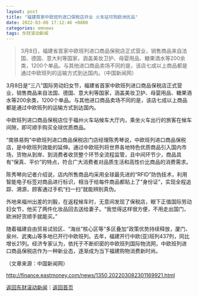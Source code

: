 ```yaml
---
layout: post
title: "福建首家中欧班列进口保税店开业 火车站可购欧洲优品"
date: 2022-03-08 17:12:46 +0800
categories: emnews
tags: 东财滚动新闻
---
```

> 3月8日，福建省首家中欧班列进口商品保税店正式营业，销售商品来自法国、德国、意大利等国家，涵盖美妆卫护、母婴用品、糖果酒水等200余类，1200个单品。与其他进口商品卖场不同的是，该店七成以上商品都是通过中欧班列的运输方式到达国内。（中国新闻网）

<p>3月8日是“三八”国际劳动妇女节，福建省首家中欧班列进口商品保税店正式营业，销售商品来自法国、德国、意大利等国家，涵盖美妆卫护、母婴用品、糖果酒水等200余类，1200个单品。与其他进口商品卖场不同的是，该店七成以上商品都是通过中欧班列的运输方式到达国内。</p>
 <p>中欧班列进口商品保税店位于福州火车站候车大厅内，乘坐火车出行的旅客在候车间隙，即可顺手购买全球优质商品。</p>
 <p>“南铁易购”中欧班列进口商品保税店门店经理陈秀琴说，中欧班列进口商品保税店，是中欧班列效能的延伸。通过中欧班列将世界各地特色优质商品引入国内市场，货物从到岸、到消费者收货整个环节全流程监管，且中间环节少，商品具有“保真、平价”的特点，符合广大消费者对品质生活和高性价比商品的消费需求。</p>
 <p>陈秀琴向记者介绍说，店内所售商品均采用全球最先进的“RFID”防伪技术，利用智能电子标签对商品进行标识，相当于给每件商品都贴上了“身份证”，实现全程追踪、溯源，顾客通过手机“扫一扫”就能辨别真伪。</p>
 <p>外地来福州出差的刘毅，在返程候车时，无意间发现了保税店，眼下正值国际劳动妇女节，他买了两件化妆品回去送给妻子。“我觉得这样很方便，不用走出国门，欧洲好货顺手就能买。”</p>
 <p>随着福建自由贸易试验区、“海丝”核心区等“多区叠加”政策优势持续释放，厦门、泉州、武夷山等多地已开行中欧班列。去年，福建开行中欧(亚)班列437列，同比增长21列。经济专家认为，依托于不断织密的中欧班列国际物流网，中欧班列进口商品保税店作为一种新业态，逐渐成为当下福建购物消费新时尚。</p><p class="em_media">（文章来源：中国新闻网）</p>

<http://finance.eastmoney.com/news/1350,202203082301169921.html>

[返回东财滚动新闻](//finews.withounder.com/emnews/)｜[返回首页](//finews.withounder.com/)